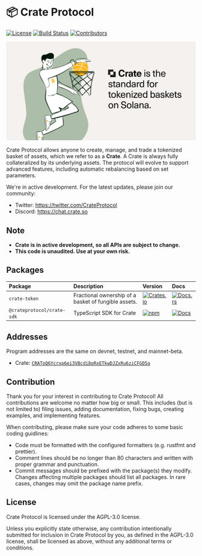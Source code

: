 # 📦 Crate Protocol

[![License](https://img.shields.io/badge/license-AGPL%203.0-blue)](https://github.com/CrateProtocol/crate/blob/master/LICENSE)
[![Build Status](https://img.shields.io/github/workflow/status/CrateProtocol/crate/E2E/master)](https://github.com/CrateProtocol/crate/actions/workflows/programs-e2e.yml?query=branch%3Amaster)
[![Contributors](https://img.shields.io/github/contributors/CrateProtocol/crate)](https://github.com/CrateProtocol/crate/graphs/contributors)

![Crate Protocol](/images/banner.png)

Crate Protocol allows anyone to create, manage, and trade a tokenized basket of assets, which we refer to as a **Crate**. A Crate is always fully collateralized by its underlying assets. The protocol will evolve to support advanced features, including automatic rebalancing based on set parameters.

We're in active development. For the latest updates, please join our community:

- Twitter: https://twitter.com/CrateProtocol
- Discord: https://chat.crate.so

## Note

- **Crate is in active development, so all APIs are subject to change.**
- **This code is unaudited. Use at your own risk.**

## Packages

| Package                    | Description                                          | Version                                                                                                                     | Docs                                                                                 |
| :------------------------- | :--------------------------------------------------- | :-------------------------------------------------------------------------------------------------------------------------- | :----------------------------------------------------------------------------------- |
| `crate-token`              | Fractional ownership of a basket of fungible assets. | [![Crates.io](https://img.shields.io/crates/v/crate-token)](https://crates.io/crates/crate-token)                           | [![Docs.rs](https://docs.rs/crate-token/badge.svg)](https://docs.rs/crate-token)     |
| `@crateprotocol/crate-sdk` | TypeScript SDK for Crate                             | [![npm](https://img.shields.io/npm/v/@crateprotocol/crate-sdk.svg)](https://www.npmjs.com/package/@crateprotocol/crate-sdk) | [![Docs](https://img.shields.io/badge/docs-typedoc-blue)](https://docs.crate.so/ts/) |

## Addresses

Program addresses are the same on devnet, testnet, and mainnet-beta.

- Crate: [`CRAToQ6Ycrxp6ei3VBcdi8oRxETkwDJZxRu6ziCFGD5a`](https://explorer.solana.com/address/CRAToQ6Ycrxp6ei3VBcdi8oRxETkwDJZxRu6ziCFGD5a)

## Contribution

Thank you for your interest in contributing to Crate Protocol! All contributions are welcome no matter how big or small. This includes (but is not limited to) filing issues, adding documentation, fixing bugs, creating examples, and implementing features.

When contributing, please make sure your code adheres to some basic coding guidlines:

- Code must be formatted with the configured formatters (e.g. rustfmt and prettier).
- Comment lines should be no longer than 80 characters and written with proper grammar and punctuation.
- Commit messages should be prefixed with the package(s) they modify. Changes affecting multiple packages should list all packages. In rare cases, changes may omit the package name prefix.

## License

Crate Protocol is licensed under the AGPL-3.0 license.

Unless you explicitly state otherwise, any contribution intentionally submitted for inclusion in Crate Protocol by you, as defined in the AGPL-3.0 license, shall be licensed as above, without any additional terms or conditions.

